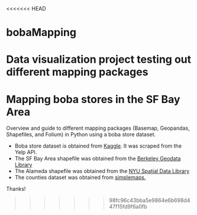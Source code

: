 <<<<<<< HEAD
# bobaMapping
Data visualization project testing out different mapping packages
=======
# Mapping boba stores in the SF Bay Area
Overview and guide to different mapping packages (Basemap, Geopandas, Shapefiles, and Folium) in Python using a boba store dataset. 

* Boba store dataset is obtained from [Kaggle](https://www.kaggle.com/vnxiclaire/bobabayarea). It was scraped from the Yelp API.
* The SF Bay Area shapefile was obtained from the [Berkeley Geodata Library](https://geodata.lib.berkeley.edu/catalog/ark28722-s7hs4j)
* The Alameda shapefile was obtained from the [NYU Spatial Data Library](https://geo.nyu.edu/catalog.html?f%5Bdc_creator_sm%5D%5B%5D=Conservation+Lands+Network&f%5Bdc_rights_s%5D%5B%5D=Public&f%5Bdc_subject_sm%5D%5B%5D=Streets&f%5Bdct_spatial_sm%5D%5B%5D=Alameda+County+%28Calif.%29&f%5Bnyu_addl_format_sm%5D%5B%5D=Shapefile&per_page=50)
* The counties dataset was obtained from [simplemaps.](https://simplemaps.com/data/us-cities)

Thanks!





>>>>>>> 98fc96c43bba5e9864e6b698d447f15fd9f6a0fb
